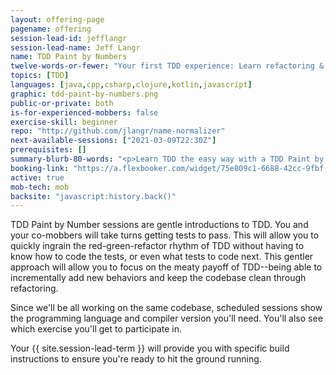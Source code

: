 ```yaml
---
layout: offering-page
pagename: offering
session-lead-id: jefflangr
session-lead-name: Jeff Langr
name: TDD Paint by Numbers
twelve-words-or-fewer: "Your first TDD experience: Learn refactoring & the Red-Green-Refactor Cycle."
topics: [TDD]
languages: [java,cpp,csharp,clojure,kotlin,javascript]
graphic: tdd-paint-by-numbers.png
public-or-private: both
is-for-experienced-mobbers: false
exercise-skill: beginner
repo: "http://github.com/jlangr/name-normalizer"
next-available-sessions: ["2021-03-09T22:30Z"]
prerequisites: []
summary-blurb-80-words: "<p>Learn TDD the easy way with a TDD Paint by Numbers session, where the tests are already written for you--you fill in the code and keep it in the confines of the tests. Sessions are continually available in numerous programming languages, and I'll be keeping the katas fresh.</p>"
booking-link: "https://a.flexbooker.com/widget/75e809c1-6688-42cc-9fbf-77b001c15991?serviceIds=38420"
active: true
mob-tech: mob
backsite: "javascript:history.back()"
---
```

TDD Paint by Number sessions are gentle introductions to TDD. You and your co-mobbers will take turns getting tests to pass. This will allow you to quickly ingrain the red-green-refactor rhythm of TDD without having to know how to code the tests, or even what tests to code next. This gentler approach will allow you to focus on the meaty payoff of TDD--being able to incrementally add new behaviors and keep the codebase clean through refactoring.

Since we'll be all working on the same codebase, scheduled sessions show
the programming language and compiler version you'll need. You'll also see which
exercise you'll get to participate in.

Your {{ site.session-lead-term }} will provide you with specific build instructions to ensure you're ready to 
hit the ground running.